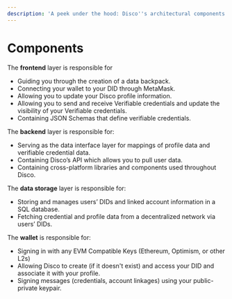 ```yaml
---
description: 'A peek under the hood: Disco''s architectural components'
---
```


# Components

The **frontend** layer is responsible for

* Guiding you through the creation of a data backpack.
* Connecting your wallet to your DID through MetaMask.
* Allowing you to update your Disco profile information.
* Allowing you to send and receive Verifiable credentials and update the visibility of your Verifiable credentials.
* Containing JSON Schemas that define verifiable credentials.

The **backend** layer is responsible for:

* Serving as the data interface layer for mappings of profile data and verifiable credential data.
* Containing Disco’s API which allows you to pull user data.
* Containing cross-platform libraries and components used throughout Disco.

The **data storage** layer is responsible for:

* Storing and manages users’ DIDs and linked account information in a SQL database.
* Fetching credential and profile data from a decentralized network via users’ DIDs.

The **wallet** is responsible for:

* Signing in with any EVM Compatible Keys (Ethereum, Optimism, or other L2s)
* Allowing Disco to create (if it doesn't exist) and access your DID and associate it with your profile.
* Signing messages (credentials, account linkages) using your public-private keypair.
